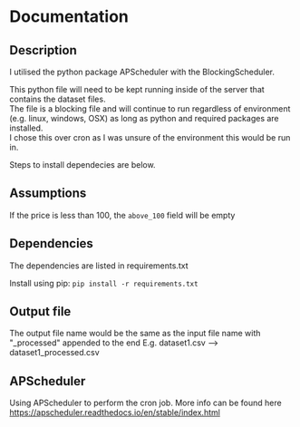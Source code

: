 # Documentation

## Description

I utilised the python package APScheduler with the BlockingScheduler.

This python file will need to be kept running inside of the server that contains the dataset files.  
The file is a blocking file and will continue to run regardless of environment (e.g. linux, windows, OSX) as long as python and required packages are installed.  
I chose this over cron as I was unsure of the environment this would be run in.

Steps to install dependecies are below.

## Assumptions

If the price is less than 100, the `above_100` field will be empty

## Dependencies

The dependencies are listed in requirements.txt

Install using pip: `pip install -r requirements.txt`

## Output file

The output file name would be the same as the input file name with "\_processed" appended to the end
E.g. dataset1.csv --> dataset1_processed.csv

## APScheduler

Using APScheduler to perform the cron job. More info can be found here https://apscheduler.readthedocs.io/en/stable/index.html
